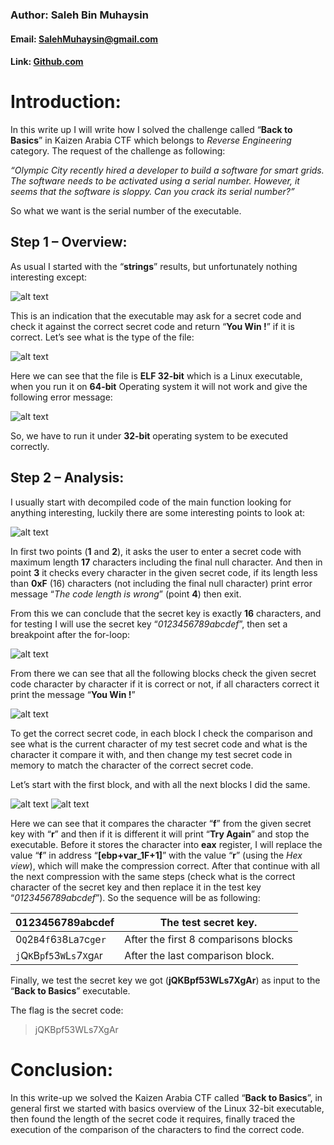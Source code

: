 ### Author: Saleh Bin Muhaysin
#### Email: SalehMuhaysin@gmail.com
#### Link: [Github.com](https://github.com/salehmuhaysin)

# Introduction:

In this write up I will write how I solved the challenge called “**Back to Basics**” in Kaizen Arabia CTF which belongs to _Reverse Engineering_ category. The request of the challenge as following:

*“Olympic City recently hired a developer to build a software for smart grids. The software needs
to be activated using a serial number. However, it seems that the software is sloppy. Can you crack
its serial number?”*

So what we want is the serial number of the executable.


## Step 1 – Overview:

As usual I started with the “**strings**” results, but unfortunately nothing interesting except:

![alt text](https://image.ibb.co/nE3TSH/1.png)

This is an indication that the executable may ask for a secret code and check it against the correct secret code and return “**You Win !**” if it is correct. Let’s see what is the type of the file:

![alt text](https://preview.ibb.co/ezSYux/2.png)

Here we can see that the file is **ELF 32-bit** which is a Linux executable, when you run it on **64-bit** Operating system it will not work and give the following error message:

![alt text](https://preview.ibb.co/kZWF7H/3.png)

So, we have to run it under **32-bit** operating system to be executed correctly.



## Step 2 – Analysis:

I usually start with decompiled code of the main function looking for anything interesting, luckily there are some interesting points to look at:

![alt text](https://image.ibb.co/hNOTSH/5.png)

In first two points (**1** and **2**), it asks the user to enter a secret code with maximum length **17** characters including the final null character. And then in point **3** it checks every character in the given secret code, if its length less than **0xF** (16) characters (not including the final null character) print error message “_The code length is wrong_” (point **4**) then exit.

From this we can conclude that the secret key is exactly **16** characters, and for testing I will use the secret key “_0123456789abcdef_”, then set a breakpoint after the for-loop:

![alt text](https://preview.ibb.co/jwXcMc/6.png)

From there we can see that all the following blocks check the given secret code character by character if it is correct or not, if all characters correct it print the message “**You Win !**”

![alt text](https://image.ibb.co/d4zrgc/7.png)


To get the correct secret code, in each block I check the comparison and see what is the current character of my test secret code and what is the character it compare it with, and then change my test secret code in memory to match the character of the correct secret code. 

Let’s start with the first block, and with all the next blocks I did the same.

![alt text](https://image.ibb.co/nanzZx/8.png)
![alt text](https://image.ibb.co/gBUrgc/9.png)



Here we can see that it compares the character “**f**” from the given secret key with “**r**” and then if it is different it will print “**Try Again**” and stop the executable. Before it stores the character into **eax** register, I will replace the value “**f**” in address “**\[ebp+var_1F+1\]**” with the value “**r**” (using the _Hex view_), which will make the compression correct. After that continue with all the next compression with the same steps (check what is the correct character of the secret key and then replace it in the test key “_0123456789abcdef_”).
So the sequence will be as following:

| 0123456789abcdef  | The test secret key.  |
| ------------ | ------------ |
| 0```Q```2```B```4```f```6```3```8```L```a```7```c```g```e```r```   |  After the first 8 comparisons blocks  |
| ```j```Q```K```B```p```f```5```3```W```L```s```7```X```g```A```r  | After the last comparison block.  |


Finally, we test the secret key we got (**jQKBpf53WLs7XgAr**) as input to the “**Back to Basics**” executable.

The flag is the secret code:

> jQKBpf53WLs7XgAr

# Conclusion:

In this write-up we solved the Kaizen Arabia CTF called “**Back to Basics**”, in general first we started with basics overview of the Linux 32-bit executable, then found the length of the secret code it requires, finally traced the execution of the comparison of the characters to find the correct code.
